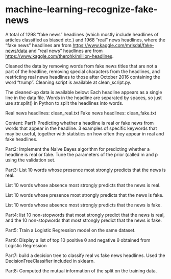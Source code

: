 # machine-learning-recognize-fake-news
A total of 1298 “fake news” headlines (which mostly include headlines of articles classified as biased etc.) and 1968 “real” news headlines, where the “fake news” headlines are from https://www.kaggle.com/mrisdal/fake-news/data and “real news” headlines are from https://www.kaggle.com/therohk/million-headlines. 

Cleaned the data by removing words from fake news titles that are not a part of the headline, removing special characters from the headlines, and restricting real news headlines to those after October 2016 containing the word “trump”. Cleaning script is available at clean_script.py. 

The cleaned-up data is available below:
Each headline appears as a single line in the data file. Words in the headline are separated by spaces, so just use str.split() in Python to split the headlines into words.

Real news headlines: clean_real.txt
Fake news headlines: clean_fake.txt

Content:
Part1: Predicting whether a headline is real or fake news from words that appear in the headline.
3 examples of specific keywords that may be useful, together with statistics on how often they appear in real and fake headlines.

Part2: Implement the Naive Bayes algorithm for predicting whether a headline is real or fake. Tune the parameters of the prior (called 
m and p using the validation set.

Part3: 
List 10 words whose presence most strongly predicts that the news is real.

List 10 words whose absence most strongly predicts that the news is real.

List 10 words whose presence most strongly predicts that the news is fake.

List 10 words whose absence most strongly predicts that the news is fake.

Part4:
list 10 non-stopwords that most strongly predict that the news is real, and the 10 non-stopwords that most strongly predict that the news is fake.

Part5:
Train a Logistic Regression model on the same dataset. 

Part6:
Display a list of top 10 positive θ and negative θ obtained from Logistic Regression

Part7:
build a decision tree to classify real vs fake news headlines. Used the DecisionTreeClassifier included in sklearn.

Part8:
Computed the mutual information of the split on the training data.

